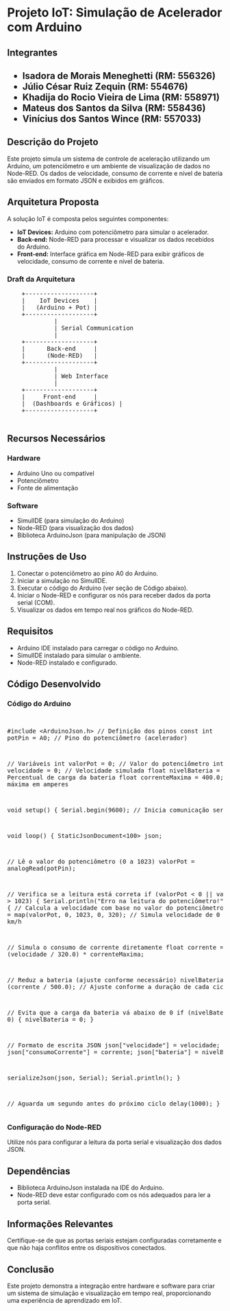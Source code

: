 
  <h1>Projeto IoT: Simulação de Acelerador com Arduino</h1>

  <h2>Integrantes<h2>
  <ul>
        <li>Isadora de Morais Meneghetti (RM: 556326)</li>
        <li>Júlio César Ruiz Zequin (RM: 554676)</li>
        <li>Khadija do Rocio Vieira de Lima (RM: 558971)</li>
        <li>Mateus dos Santos da Silva (RM: 558436)</li>
        <li>Vinícius dos Santos Wince (RM: 557033)</li>
        
          
  </ul>
  
    
  <h2>Descrição do Projeto</h2>
  <p>Este projeto simula um sistema de controle de aceleração utilizando um Arduino, um potenciômetro e um ambiente de visualização de dados no Node-RED. Os dados de velocidade, consumo de corrente e nível de bateria são enviados em formato JSON e exibidos em gráficos.</p>
    
   <h2>Arquitetura Proposta</h2>
    <p>A solução IoT é composta pelos seguintes componentes:</p>
    <ul>
        <li><strong>IoT Devices:</strong> Arduino com potenciômetro para simular o acelerador.</li>
        <li><strong>Back-end:</strong> Node-RED para processar e visualizar os dados recebidos do Arduino.</li>
        <li><strong>Front-end:</strong> Interface gráfica em Node-RED para exibir gráficos de velocidade, consumo de corrente e nível de bateria.</li>
    </ul>

   <h3>Draft da Arquitetura</h3>
    <pre>
    +-------------------+
    |    IoT Devices    |
    |   (Arduino + Pot) |
    +-------------------+
             |
             | Serial Communication
             |
    +-------------------+
    |      Back-end     |
    |      (Node-RED)   |
    +-------------------+
             |
             | Web Interface
             |
    +-------------------+
    |     Front-end     |
    |  (Dashboards e Gráficos) |
    +-------------------+
    </pre>

  <h2>Recursos Necessários</h2>
    <h3>Hardware</h3>
    <ul>
        <li>Arduino Uno ou compatível</li>
        <li>Potenciômetro</li>
        <li>Fonte de alimentação</li>
    </ul>

  <h3>Software</h3>
    <ul>
        <li>SimulIDE (para simulação do Arduino)</li>
        <li>Node-RED (para visualização dos dados)</li>
        <li>Biblioteca ArduinoJson (para manipulação de JSON)</li>
    </ul>

   <h2>Instruções de Uso</h2>
    <ol>
        <li>Conectar o potenciômetro ao pino A0 do Arduino.</li>
        <li>Iniciar a simulação no SimulIDE.</li>
        <li>Executar o código do Arduino (ver seção de Código abaixo).</li>
        <li>Iniciar o Node-RED e configurar os nós para receber dados da porta serial (COM).</li>
        <li>Visualizar os dados em tempo real nos gráficos do Node-RED.</li>
    </ol>

  <h2>Requisitos</h2>
    <ul>
        <li>Arduino IDE instalado para carregar o código no Arduino.</li>
        <li>SimulIDE instalado para simular o ambiente.</li>
        <li>Node-RED instalado e configurado.</li>
    </ul>

  <h2>Código Desenvolvido</h2>
    <h3>Código do Arduino</h3>
    <pre>
      
#include <ArduinoJson.h>
  // Definição dos pinos
    const int potPin = A0; // Pino do potenciômetro (acelerador)

  // Variáveis
    int valorPot = 0; // Valor do potenciômetro
    int velocidade = 0; // Velocidade simulada
    float nivelBateria = 100.0; // Percentual de carga da bateria
    float correnteMaxima = 400.0; // Corrente máxima em amperes

  void setup() {
      Serial.begin(9600); // Inicia comunicação serial
    }

  void loop() {
      StaticJsonDocument<100> json;

  // Lê o valor do potenciômetro (0 a 1023)
      valorPot = analogRead(potPin);

   // Verifica se a leitura está correta
      if (valorPot < 0 || valorPot > 1023) {
        Serial.println("Erro na leitura do potenciômetro!");
      } else {
        // Calcula a velocidade com base no valor do potenciômetro
        velocidade = map(valorPot, 0, 1023, 0, 320); // Simula velocidade de 0 a 320 km/h

  // Simula o consumo de corrente diretamente
        float corrente = (velocidade / 320.0) * correnteMaxima;

  // Reduz a bateria (ajuste conforme necessário)
        nivelBateria -= (corrente / 500.0); // Ajuste conforme a duração de cada ciclo

   // Evita que a carga da bateria vá abaixo de 0
        if (nivelBateria < 0) {
          nivelBateria = 0;
        }

  // Formato de escrita JSON
        json["velocidade"] = velocidade;
        json["consumoCorrente"] = corrente;
        json["bateria"] = nivelBateria;

   serializeJson(json, Serial);
    Serial.println();
      }

  // Aguarda um segundo antes do próximo ciclo
      delay(1000);
    }
    </pre>
    
  <h3>Configuração do Node-RED</h3>
    <p>Utilize nós para configurar a leitura da porta serial e visualização dos dados JSON.</p>

  <h2>Dependências</h2>
    <ul>
        <li>Biblioteca ArduinoJson instalada na IDE do Arduino.</li>
        <li>Node-RED deve estar configurado com os nós adequados para ler a porta serial.</li>
    </ul>

  <h2>Informações Relevantes</h2>
  <p>Certifique-se de que as portas seriais estejam configuradas corretamente e que não haja conflitos entre os dispositivos conectados.</p>

  <h2>Conclusão</h2>
  <p>Este projeto demonstra a integração entre hardware e software para criar um sistema de simulação e visualização em tempo real, proporcionando uma experiência de aprendizado em IoT.</p>


